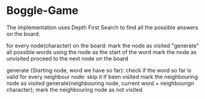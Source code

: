 # Boggle-Game

The implementation uses Depth First Search to find all the possible answers on the board.

for every node(character) on the board:
  mark the node as visited
  "generate" all possible words using the node as the start of the word
  mark the node as unvisited
  proceed to the next node on the board
  
generate (Starting node, word we have so far):
  check if the word so far is valid
  for every neighbour node:
      skip it if been visited
      mark the neighbouring node as visited
      generate(neighbouring node, current word + neighbourign character);
      mark the neighbouring node as not visited
